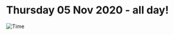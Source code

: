 # Thursday 05 Nov 2020 - all day!
![Time](https://github.com/rich-ctm/today/workflows/Time/badge.svg)
